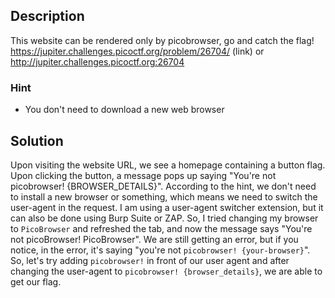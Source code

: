 ## Description
This website can be rendered only by picobrowser, go and catch the flag! https://jupiter.challenges.picoctf.org/problem/26704/ (link) or http://jupiter.challenges.picoctf.org:26704
### Hint
- You don't need to download a new web browser
## Solution
Upon visiting the website URL, we see a homepage containing a button flag. Upon clicking the button, a message pops up saying "You're not picobrowser! {BROWSER_DETAILS}". According to the hint, we don't need to install a new browser or something, which means we need to switch the user-agent in the request. I am using a user-agent switcher extension, but it can also be done using Burp Suite or ZAP. So, I tried changing my browser to `PicoBrowser` and refreshed the tab, and now the message says "You're not picoBrowser! PicoBrowser". We are still getting an error, but if you notice, in the error, it's saying "you're not `picobrowser! {your-browser}`". So, let's try adding `picobrowser!` in front of our user agent and after changing the user-agent to `picobrowser! {browser_details}`, we are able to get our flag.

